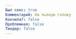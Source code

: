 ```yaml
---
Был секс: true
Комментарий: На пьяную голову
Кончила?: false
Проблемная: false
Тиндер: false
---
```

